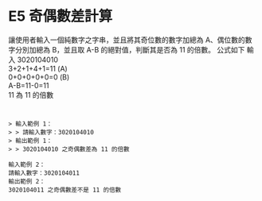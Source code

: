 # E5 奇偶數差計算
讓使用者輸入一個純數字之字串，並且將其奇位數的數字加總為 A、偶位數的數 字分別加總為 B，並且取 A-B 的絕對值，判斷其是否為 11 的倍數。
公式如下
輸入 3020104010 <br>
3+2+1+4+1=11 (A) <br>
0+0+0+0+0=0 (B)  <br>
A-B=11-0=11 <br>
11 為 11 的倍數
#
```
> 輸入範例 1： 
> > 請輸入數字：3020104010 
> 輸出範例 1：
> > 3020104010 之奇偶數差為 11 的倍數

輸入範例 2： 
請輸入數字：3020104011 
輸出範例 2：
3020104011 之奇偶數差不是 11 的倍數
```

